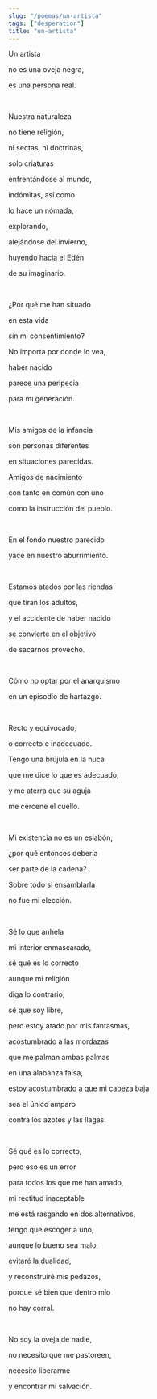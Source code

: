 ```yaml
---
slug: "/poemas/un-artista"
tags: ["desperation"]
title: "un-artista"
---
```

Un artista

no es una oveja negra,

es una persona real.

&nbsp;

Nuestra naturaleza

no tiene religión,

ni sectas, ni doctrinas,

solo criaturas

enfrentándose al mundo,

indómitas, así como

lo hace un nómada,

explorando,

alejándose del invierno,

huyendo hacia el Edén

de su imaginario.

&nbsp;

¿Por qué me han situado

en esta vida

sin mi consentimiento?

No importa por donde lo vea,

haber nacido

parece una peripecia

para mi generación.

&nbsp;

Mis amigos de la infancia

son personas diferentes

en situaciones parecidas.

Amigos de nacimiento

con tanto en común con uno

como la instrucción del pueblo.

&nbsp;

En el fondo nuestro parecido

yace en nuestro aburrimiento.

&nbsp;

Estamos atados por las riendas

que tiran los adultos,

y el accidente de haber nacido

se convierte en el objetivo

de sacarnos provecho.

&nbsp;

Cómo no optar por el anarquismo

en un episodio de hartazgo.

&nbsp;

Recto y equivocado,

o correcto e inadecuado.

Tengo una brújula en la nuca

que me dice lo que es adecuado,

y me aterra que su aguja

me cercene el cuello.

&nbsp;

Mi existencia no es un eslabón,

¿por qué entonces debería

ser parte de la cadena?

Sobre todo si ensamblarla

no fue mi elección.

&nbsp;

Sé lo que anhela

mi interior enmascarado,

sé qué es lo correcto

aunque mi religión

diga lo contrario,

sé que soy libre,

pero estoy atado por mis fantasmas,

acostumbrado a las mordazas

que me palman ambas palmas

en una alabanza falsa,

estoy acostumbrado a que mi cabeza baja

sea el único amparo

contra los azotes y las llagas.

&nbsp;

Sé qué es lo correcto,

pero eso es un error

para todos los que me han amado,

mi rectitud inaceptable

me está rasgando en dos alternativos,

tengo que escoger a uno,

aunque lo bueno sea malo,

evitaré la dualidad,

y reconstruiré mis pedazos,

porque sé bien que dentro mío

no hay corral.

&nbsp;

No soy la oveja de nadie,

no necesito que me pastoreen,

necesito liberarme

y encontrar mi salvación.